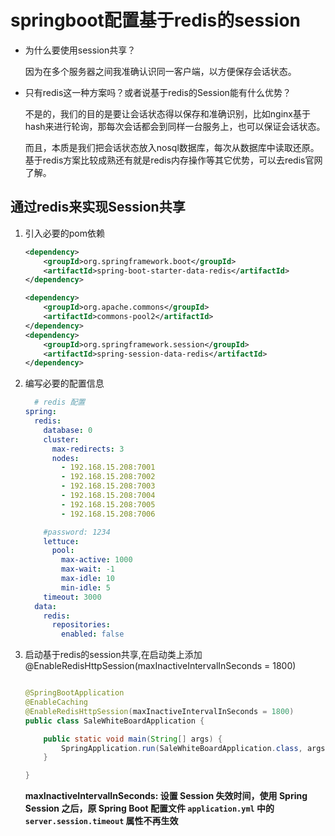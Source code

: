 # springboot配置基于redis的session

- 为什么要使用session共享？

  因为在多个服务器之间我准确认识同一客户端，以方便保存会话状态。

- 只有redis这一种方案吗？或者说基于redis的Session能有什么优势？

  不是的，我们的目的是要让会话状态得以保存和准确识别，比如nginx基于hash来进行轮询，那每次会话都会到同样一台服务上，也可以保证会话状态。

  而且，本质是我们把会话状态放入nosql数据库，每次从数据库中读取还原。基于redis方案比较成熟还有就是redis内存操作等其它优势，可以去redis官网了解。

## 通过redis来实现Session共享

1. 引入必要的pom依赖

   ``` xml
   <dependency>
       <groupId>org.springframework.boot</groupId>
       <artifactId>spring-boot-starter-data-redis</artifactId>
   </dependency>
   
   <dependency>
       <groupId>org.apache.commons</groupId>
       <artifactId>commons-pool2</artifactId>
   </dependency>
   <dependency>
       <groupId>org.springframework.session</groupId>
       <artifactId>spring-session-data-redis</artifactId>
   </dependency>
   ```

   

2. 编写必要的配置信息

   ``` yaml
     # redis 配置
   spring:  
     redis:
       database: 0
       cluster:
         max-redirects: 3
         nodes:
           - 192.168.15.208:7001
           - 192.168.15.208:7002
           - 192.168.15.208:7003
           - 192.168.15.208:7004
           - 192.168.15.208:7005
           - 192.168.15.208:7006
   
       #password: 1234
       lettuce:
         pool:
           max-active: 1000
           max-wait: -1
           max-idle: 10
           min-idle: 5
       timeout: 3000
     data:
       redis:
         repositories:
           enabled: false
   
   ```

   

3. 启动基于redis的session共享,在启动类上添加@EnableRedisHttpSession(maxInactiveIntervalInSeconds = 1800)

   ``` java
   
   @SpringBootApplication
   @EnableCaching
   @EnableRedisHttpSession(maxInactiveIntervalInSeconds = 1800)
   public class SaleWhiteBoardApplication {
   
       public static void main(String[] args) {
           SpringApplication.run(SaleWhiteBoardApplication.class, args);
       }
   
   }
   
   ```

   **maxInactiveIntervalInSeconds: 设置 Session 失效时间，使用 Spring Session 之后，原 Spring Boot 配置文件 `application.yml` 中的 `server.session.timeout` 属性不再生效**

